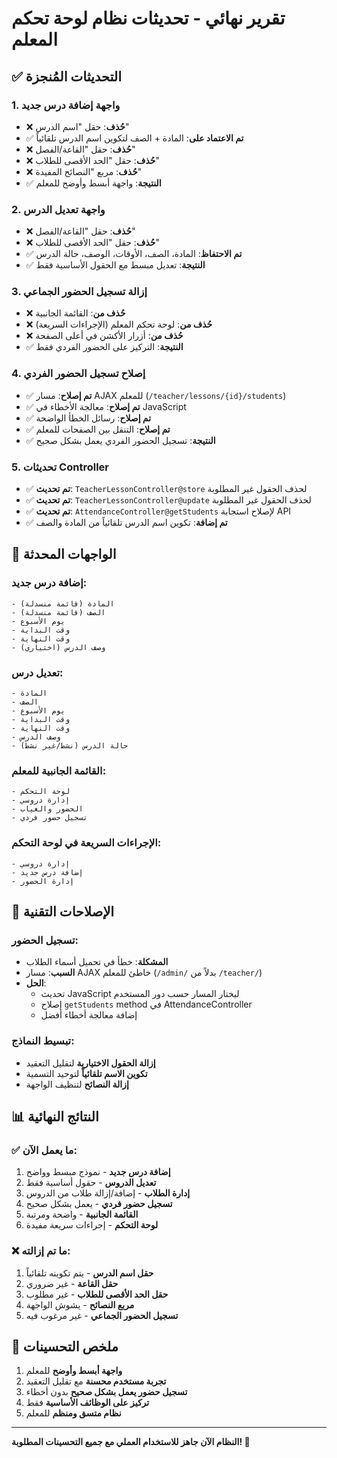# تقرير نهائي - تحديثات نظام لوحة تحكم المعلم

## ✅ التحديثات المُنجزة

### 1. **واجهة إضافة درس جديد**
- ❌ **حُذف**: حقل "اسم الدرس" 
- ✅ **تم الاعتماد على**: المادة + الصف لتكوين اسم الدرس تلقائياً
- ❌ **حُذف**: حقل "القاعة/الفصل"
- ❌ **حُذف**: حقل "الحد الأقصى للطلاب"
- ❌ **حُذف**: مربع "النصائح المفيدة"
- ✅ **النتيجة**: واجهة أبسط وأوضح للمعلم

### 2. **واجهة تعديل الدرس**
- ❌ **حُذف**: حقل "القاعة/الفصل"
- ❌ **حُذف**: حقل "الحد الأقصى للطلاب"
- ✅ **تم الاحتفاظ**: المادة، الصف، الأوقات، الوصف، حالة الدرس
- ✅ **النتيجة**: تعديل مبسط مع الحقول الأساسية فقط

### 3. **إزالة تسجيل الحضور الجماعي**
- ❌ **حُذف من**: القائمة الجانبية
- ❌ **حُذف من**: لوحة تحكم المعلم (الإجراءات السريعة)
- ❌ **حُذف من**: أزرار الأكشن في أعلى الصفحة
- ✅ **النتيجة**: التركيز على الحضور الفردي فقط

### 4. **إصلاح تسجيل الحضور الفردي**
- ✅ **تم إصلاح**: مسار AJAX للمعلم (`/teacher/lessons/{id}/students`)
- ✅ **تم إصلاح**: معالجة الأخطاء في JavaScript
- ✅ **تم إصلاح**: رسائل الخطأ الواضحة
- ✅ **تم إصلاح**: التنقل بين الصفحات للمعلم
- ✅ **النتيجة**: تسجيل الحضور الفردي يعمل بشكل صحيح

### 5. **تحديثات Controller**
- ✅ **تم تحديث**: `TeacherLessonController@store` لحذف الحقول غير المطلوبة
- ✅ **تم تحديث**: `TeacherLessonController@update` لحذف الحقول غير المطلوبة
- ✅ **تم تحديث**: `AttendanceController@getStudents` لإصلاح استجابة API
- ✅ **تم إضافة**: تكوين اسم الدرس تلقائياً من المادة والصف

## 🎯 الواجهات المحدثة

### **إضافة درس جديد:**
```
- المادة (قائمة منسدلة)
- الصف (قائمة منسدلة)
- يوم الأسبوع
- وقت البداية
- وقت النهاية  
- وصف الدرس (اختياري)
```

### **تعديل درس:**
```
- المادة
- الصف
- يوم الأسبوع
- وقت البداية
- وقت النهاية
- وصف الدرس
- حالة الدرس (نشط/غير نشط)
```

### **القائمة الجانبية للمعلم:**
```
- لوحة التحكم
- إدارة دروسي
- الحضور والغياب
- تسجيل حضور فردي
```

### **الإجراءات السريعة في لوحة التحكم:**
```
- إدارة دروسي
- إضافة درس جديد
- إدارة الحضور
```

## 🔧 الإصلاحات التقنية

### **تسجيل الحضور:**
- **المشكلة**: خطأ في تحميل أسماء الطلاب
- **السبب**: مسار AJAX خاطئ للمعلم (`/admin/` بدلاً من `/teacher/`)
- **الحل**: 
  - تحديث JavaScript ليختار المسار حسب دور المستخدم
  - إصلاح `getStudents` method في AttendanceController
  - إضافة معالجة أخطاء أفضل

### **تبسيط النماذج:**
- **إزالة الحقول الاختيارية** لتقليل التعقيد
- **تكوين الاسم تلقائياً** لتوحيد التسمية
- **إزالة النصائح** لتنظيف الواجهة

## 📊 النتائج النهائية

### ✅ **ما يعمل الآن:**
1. **إضافة درس جديد** - نموذج مبسط وواضح
2. **تعديل الدروس** - حقول أساسية فقط
3. **إدارة الطلاب** - إضافة/إزالة طلاب من الدروس
4. **تسجيل حضور فردي** - يعمل بشكل صحيح
5. **القائمة الجانبية** - واضحة ومرتبة
6. **لوحة التحكم** - إجراءات سريعة مفيدة

### ❌ **ما تم إزالته:**
1. **حقل اسم الدرس** - يتم تكوينه تلقائياً
2. **حقل القاعة** - غير ضروري
3. **حقل الحد الأقصى للطلاب** - غير مطلوب
4. **مربع النصائح** - يشوش الواجهة
5. **تسجيل الحضور الجماعي** - غير مرغوب فيه

## 🎉 ملخص التحسينات

1. **واجهة أبسط وأوضح** للمعلم
2. **تجربة مستخدم محسنة** مع تقليل التعقيد
3. **تسجيل حضور يعمل بشكل صحيح** بدون أخطاء
4. **تركيز على الوظائف الأساسية** فقط
5. **نظام متسق ومنظم** للمعلم

---

**النظام الآن جاهز للاستخدام العملي مع جميع التحسينات المطلوبة! 🚀**
